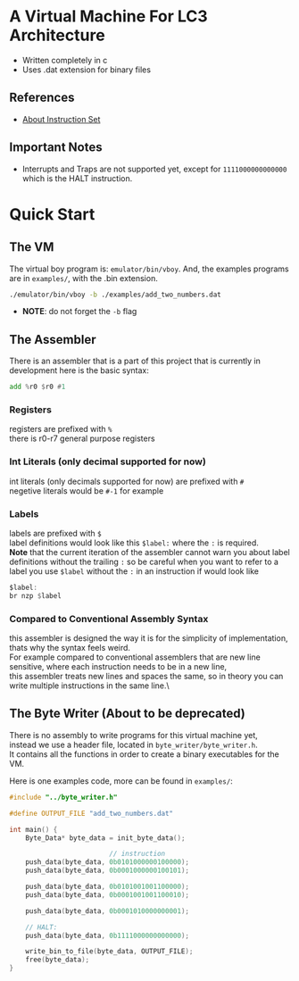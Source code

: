 
# A Virtual Machine For LC3 Architecture
- Written completely in c
- Uses .dat extension for binary files

## References
- [About Instruction Set](https://www.cs.colostate.edu/~cs270/.Fall18/resources/PattPatelAppA.pdf)

## Important Notes
- Interrupts and Traps are not supported yet, except for `1111000000000000` which is the HALT instruction.

# Quick Start

## The VM
The virtual boy program is: `emulator/bin/vboy`.
And, the examples programs are in `examples/`, with the .bin extension.

```bash
./emulator/bin/vboy -b ./examples/add_two_numbers.dat
```
* __NOTE__: do not forget the `-b` flag

## The Assembler
There is an assembler that is a part of this project that is currently in development
here is the basic syntax:
```asm
add %r0 $r0 #1
```

### Registers
registers are prefixed with `%`\
there is r0-r7 general purpose registers

### Int Literals (only decimal supported for now)
int literals (only decimals supported for now) are prefixed with `#`\
negetive literals would be `#-1` for example

### Labels
labels are prefixed with `$`\
label definitions would look like this `$label:` where the `:` is required.\
__Note__ that the current iteration of the assembler cannot warn you about label definitions without the trailing `:` so be careful
when you want to refer to a label you use `$label` without the `:` in an instruction if would look like
```asm
$label:
br nzp $label
```

### Compared to Conventional Assembly Syntax
this assembler is designed the way it is for the simplicity of implementation, thats why the syntax feels weird.\
For example compared to conventional assemblers that are new line sensitive, where each instruction needs to be in a new line,\
this assembler treats new lines and spaces the same, so in theory you can write multiple instructions in the same line.\

## The Byte Writer (__About to be deprecated__)
There is no assembly to write programs for this virtual machine yet,\
instead we use a header file, located in `byte_writer/byte_writer.h`.\
It contains all the functions in order to create a binary executables for the VM.  

Here is one examples code, more can be found in `examples/`:
```c
#include "../byte_writer.h"

#define OUTPUT_FILE "add_two_numbers.dat"

int main() {
    Byte_Data* byte_data = init_byte_data(); 

                         // instruction
    push_data(byte_data, 0b0101000000100000);
    push_data(byte_data, 0b0001000000100101);

    push_data(byte_data, 0b0101001001100000);
    push_data(byte_data, 0b0001001001100010);

    push_data(byte_data, 0b0001010000000001);

    // HALT:
    push_data(byte_data, 0b1111000000000000); 

    write_bin_to_file(byte_data, OUTPUT_FILE);
    free(byte_data);
}
```
